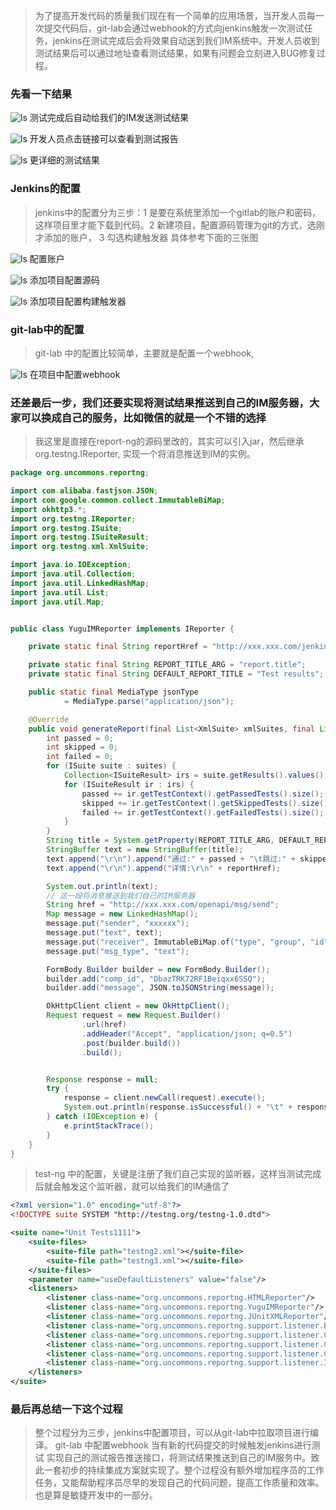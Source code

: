 > 为了提高开发代码的质量我们现在有一个简单的应用场景，当开发人员每一次提交代码后，git-lab会通过webhook的方式向jenkins触发一次测试任务，jenkins在测试完成后会将效果自动送到我们IM系统中。开发人员收到测试结果后可以通过地址查看测试结果，如果有问题会立刻进入BUG修复过程。


### 先看一下结果

![ls](out/jenkins-yugu-reports.jpg)
测试完成后自动给我们的IM发送测试结果

![ls](out/jenkins-reports-overview.jpg)
开发人员点击链接可以查看到测试报告

![ls](out/jenkins-reports.jpg)
更详细的测试结果

### Jenkins的配置
> jenkins中的配置分为三步：1 是要在系统里添加一个gitlab的账户和密码，这样项目里才能下载到代码。2 新建项目，配置源码管理为git的方式，选刚才添加的账户， 3 勾选构建触发器 具体参考下面的三张图

![ls](out/jenkins-credentials.jpg)
配置账户

![ls](out/jenkins-project-config.jpg)
添加项目配置源码

![ls](out/jenkins-project-config-02.jpg)
添加项目配置构建触发器


### git-lab中的配置
> git-lab 中的配置比较简单，主要就是配置一个webhook,

![ls](out/jenkins-gitlab-webhook.jpg)
在项目中配置webhook


### 还差最后一步，我们还要实现将测试结果推送到自己的IM服务器，大家可以换成自己的服务，比如微信的就是一个不错的选择

> 我这里是直接在report-ng的源码里改的，其实可以引入jar，然后继承 org.testng.IReporter, 实现一个将消息推送到IM的实例。

```java
package org.uncommons.reportng;

import com.alibaba.fastjson.JSON;
import com.google.common.collect.ImmutableBiMap;
import okhttp3.*;
import org.testng.IReporter;
import org.testng.ISuite;
import org.testng.ISuiteResult;
import org.testng.xml.XmlSuite;

import java.io.IOException;
import java.util.Collection;
import java.util.LinkedHashMap;
import java.util.List;
import java.util.Map;


public class YuguIMReporter implements IReporter {

    private static final String reportHref = "http://xxx.xxx.com/jenkins/job/%E7%A7%81%E5%AF%86%E7%9B%B8%E5%86%8C/ws/module-test/target/surefire-reports/html/overview.html";

    private static final String REPORT_TITLE_ARG = "report.title";
    private static final String DEFAULT_REPORT_TITLE = "Test results";

    public static final MediaType jsonType
            = MediaType.parse("application/json");

    @Override
    public void generateReport(final List<XmlSuite> xmlSuites, final List<ISuite> suites, final String outputDirectory) {
        int passed = 0;
        int skipped = 0;
        int failed = 0;
        for (ISuite suite : suites) {
            Collection<ISuiteResult> irs = suite.getResults().values();
            for (ISuiteResult ir : irs) {
                passed += ir.getTestContext().getPassedTests().size();
                skipped += ir.getTestContext().getSkippedTests().size();
                failed += ir.getTestContext().getFailedTests().size();
            }
        }
        String title = System.getProperty(REPORT_TITLE_ARG, DEFAULT_REPORT_TITLE);
        StringBuffer text = new StringBuffer(title);
        text.append("\r\n").append("通过:" + passed + "\t跳过:" + skipped + "\t失败:" + failed);
        text.append("\r\n").append("详情:\r\n" + reportHref);

        System.out.println(text);
        // 这一段将消息推送到我们自己的IM服务器
        String href = "http://xxx.xxx.com/openapi/msg/send";
        Map message = new LinkedHashMap();
        message.put("sender", "xxxxxx");
        message.put("text", text);
        message.put("receiver", ImmutableBiMap.of("type", "group", "id", "xxxxxx"));
        message.put("msg_type", "text");

        FormBody.Builder builder = new FormBody.Builder();
        builder.add("comp_id", "DbazTRK72RF1Beiqxx6SSQ");
        builder.add("message", JSON.toJSONString(message));

        OkHttpClient client = new OkHttpClient();
        Request request = new Request.Builder()
                .url(href)
                .addHeader("Accept", "application/json; q=0.5")
                .post(builder.build())
                .build();


        Response response = null;
        try {
            response = client.newCall(request).execute();
            System.out.println(response.isSuccessful() + "\t" + response.body().string());
        } catch (IOException e) {
            e.printStackTrace();
        }
    }
}
```
> test-ng 中的配置，关键是注册了我们自己实现的监听器，这样当测试完成后就会触发这个监听器，就可以给我们的IM通信了
```xml
<?xml version="1.0" encoding="utf-8"?>
<!DOCTYPE suite SYSTEM "http://testng.org/testng-1.0.dtd">

<suite name="Unit Tests1111">
    <suite-files>
        <suite-file path="testng2.xml"></suite-file>
        <suite-file path="testng3.xml"></suite-file>
    </suite-files>
    <parameter name="useDefaultListeners" value="false"/>
    <listeners>
        <listener class-name="org.uncommons.reportng.HTMLReporter"/>
        <listener class-name="org.uncommons.reportng.YuguIMReporter"/>
        <listener class-name="org.uncommons.reportng.JUnitXMLReporter"/>
        <listener class-name="org.uncommons.reportng.support.listener.BaseHTMLReporter"/>
        <listener class-name="org.uncommons.reportng.support.listener.CustomSuiteListener"/>
        <listener class-name="org.uncommons.reportng.support.listener.CustomTestListener"/>
        <listener class-name="org.uncommons.reportng.support.listener.CustomResultListener"/>
        <listener class-name="org.uncommons.reportng.support.listener.Interceptor"/>
    </listeners>
</suite>
```

### 最后再总结一下这个过程

> 整个过程分为三步，jenkins中配置项目，可以从git-lab中拉取项目进行编译。 git-lab 中配置webhook 当有新的代码提交的时候触发jenkins进行测试
实现自己的测试报告推送接口，将测试结果推送到自己的IM服务中。致此一套初步的持续集成方案就实现了。整个过程没有额外增加程序员的工作任务，又能帮助程序员尽早的发现自己的代码问题，提高工作质量和效率。也是算是敏捷开发中的一部分。
